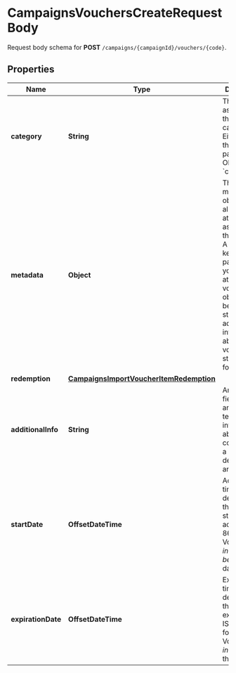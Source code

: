 

# CampaignsVouchersCreateRequestBody

Request body schema for **POST** `/campaigns/{campaignId}/vouchers/{code}`.

## Properties

| Name | Type | Description | Notes |
|------------ | ------------- | ------------- | -------------|
|**category** | **String** | The category assigned to the campaign. Either pass this parameter OR the &#x60;category_id&#x60;. |  [optional] |
|**metadata** | **Object** | The metadata object stores all custom attributes assigned to the voucher. A set of key/value pairs that you can attach to a voucher object. It can be useful for storing additional information about the voucher in a structured format. |  [optional] |
|**redemption** | [**CampaignsImportVoucherItemRedemption**](CampaignsImportVoucherItemRedemption.md) |  |  [optional] |
|**additionalInfo** | **String** | An optional field to keep any extra textual information about the code such as a code description and details. |  [optional] |
|**startDate** | **OffsetDateTime** | Activation timestamp defines when the voucher starts to be active in ISO 8601 format. Voucher is *inactive before* this date.  |  [optional] |
|**expirationDate** | **OffsetDateTime** | Expiration timestamp defines when the voucher expires in ISO 8601 format.  Voucher is *inactive after* this date. |  [optional] |



